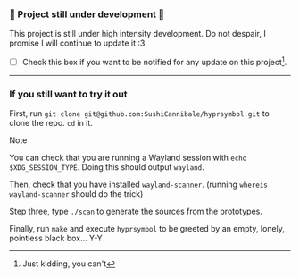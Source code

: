 ### 🚧 Project still under development 🚧
This project is still under high intensity development.
Do not despair, I promise I will continue to update it :3

- [ ] Check this box if you want to be notified for any update on this project[^1].

[^1]: Just kidding, you can't

---

### If you still want to try it out
First, run `git clone git@github.com:SushiCannibale/hyprsymbol.git` to clone the repo.
`cd` in it.

> [!NOTE]
> You can check that you are running a Wayland session with `echo $XDG_SESSION_TYPE`. 
> Doing this should output `wayland`.

Then, check that you have installed `wayland-scanner`.
(running `whereis wayland-scanner` should do the trick)

Step three, type `./scan` to generate the sources from the prototypes.

Finally, run `make` and execute `hyprsymbol` to be greeted by an empty,
lonely, pointless black box... Y-Y
